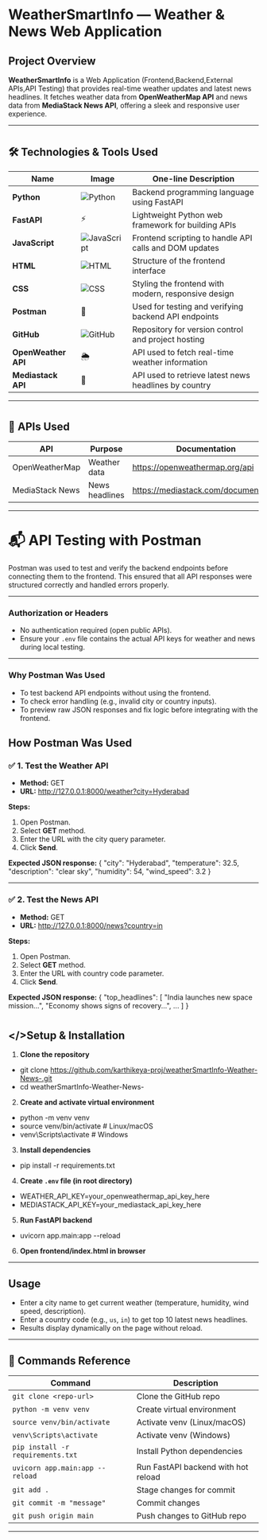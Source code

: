 # WeatherSmartInfo — Weather & News Web Application

##  Project Overview

**WeatherSmartInfo** is a Web Application (Frontend,Backend,External APIs,API Testing) that provides real-time weather updates and latest news headlines. It fetches weather data from **OpenWeatherMap API** and news data from **MediaStack News API**, offering a sleek and responsive user experience.

---
#
## 🛠️ Technologies & Tools Used



| Name           | Image                                   | One-line Description                                      |
|----------------|------------------------------------------|-----------------------------------------------------------|
| **Python**     | ![Python](https://img.icons8.com/color/48/python.png) | Backend programming language using FastAPI                |
| **FastAPI**    |  ⚡ | Lightweight Python web framework for building APIs       |
| **JavaScript** | ![JavaScript](https://img.icons8.com/color/48/javascript.png) | Frontend scripting to handle API calls and DOM updates   |
| **HTML**       | ![HTML](https://img.icons8.com/color/48/html-5.png) | Structure of the frontend interface                       |
| **CSS**        | ![CSS](https://img.icons8.com/color/48/css3.png) | Styling the frontend with modern, responsive design       |
| **Postman**    |  📮  | Used for testing and verifying backend API endpoints      |
| **GitHub**     | ![GitHub](https://img.icons8.com/ios-filled/50/github.png) | Repository for version control and project hosting        |   |
| **OpenWeather API** | 🌦️ | API used to fetch real-time weather information           |
| **Mediastack API**  | 📰 | API used to retrieve latest news headlines by country      |


---
#
## 🧰 APIs Used

| API               | Purpose        | Documentation                                |
|-------------------|----------------|----------------------------------------------|
| OpenWeatherMap    | Weather data   | https://openweathermap.org/api                |
| MediaStack News   | News headlines | https://mediastack.com/documentation          |

---

#

# 📬 API Testing with Postman

Postman was used to test and verify the backend endpoints before connecting them to the frontend. This ensured that all API responses were structured correctly and handled errors properly.

---


###   Authorization or Headers

- No authentication required (open public APIs).
- Ensure your `.env` file contains the actual API keys for weather and news during local testing.

---

### Why Postman Was Used

- To test backend API endpoints without using the frontend.
- To check error handling (e.g., invalid city or country inputs).
- To preview raw JSON responses and fix logic before integrating with the frontend.

## How Postman Was Used

### ✅ 1. Test the Weather API

- **Method:** GET  
- **URL:**  http://127.0.0.1:8000/weather?city=Hyderabad


 **Steps:**

 1. Open Postman.  
2. Select **GET** method.  
3. Enter the URL with the city query parameter.  
4. Click **Send**.

**Expected JSON response:**
{
"city": "Hyderabad",
"temperature": 32.5,
"description": "clear sky",
"humidity": 54,
"wind_speed": 3.2
}


---

### ✅ 2. Test the News API

- **Method:** GET  
- **URL:**  http://127.0.0.1:8000/news?country=in

**Steps:**

1. Open Postman.  
2. Select **GET** method.  
3. Enter the URL with country code parameter.  
4. Click **Send**.

**Expected JSON response:**
{
"top_headlines": [
"India launches new space mission...",
"Economy shows signs of recovery...",
...
]
}

#


## </>Setup & Installation

1. **Clone the repository**

- git clone https://github.com/karthikeya-proj/weatherSmartInfo-Weather-News-.git
- cd weatherSmartInfo-Weather-News-


2. **Create and activate virtual environment**

- python -m venv venv
- source venv/bin/activate # Linux/macOS
- venv\Scripts\activate # Windows


3. **Install dependencies**

- pip install -r requirements.txt


4. **Create `.env` file (in root directory)**

- WEATHER_API_KEY=your_openweathermap_api_key_here
- MEDIASTACK_API_KEY=your_mediastack_api_key_here


5. **Run FastAPI backend**

- uvicorn app.main:app --reload


6. **Open frontend/index.html in browser**

---

## Usage

- Enter a city name to get current weather (temperature, humidity, wind speed, description).
- Enter a country code (e.g., `us`, `in`) to get top 10 latest news headlines.
- Results display dynamically on the page without reload.

---

## 🔧 Commands Reference

| Command                                | Description                          |
|---------------------------------------|------------------------------------|
| `git clone <repo-url>`                 | Clone the GitHub repo               |
| `python -m venv venv`                  | Create virtual environment          |
| `source venv/bin/activate`             | Activate venv (Linux/macOS)         |
| `venv\Scripts\activate`                | Activate venv (Windows)             |
| `pip install -r requirements.txt`     | Install Python dependencies         |
| `uvicorn app.main:app --reload`        | Run FastAPI backend with hot reload |
| `git add .`                           | Stage changes for commit            |
| `git commit -m "message"`             | Commit changes                     |
| `git push origin main`                 | Push changes to GitHub repo         |

---








